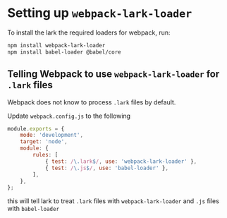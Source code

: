 # Setting up `webpack-lark-loader`

To install the lark the required loaders for webpack, run:

```sh
npm install webpack-lark-loader
npm install babel-loader @babel/core
```

## Telling Webpack to use `webpack-lark-loader` for `.lark` files

Webpack does not know to process `.lark` files by default.

Update `webpack.config.js` to the following

```js
module.exports = {
    mode: 'development',
    target: 'node',
    module: {
        rules: [
            { test: /\.lark$/, use: 'webpack-lark-loader' },
            { test: /\.js$/, use: 'babel-loader' },
        ],
    },
};
```

this will tell lark to treat `.lark` files with `webpack-lark-loader` and `.js` files with `babel-loader`

